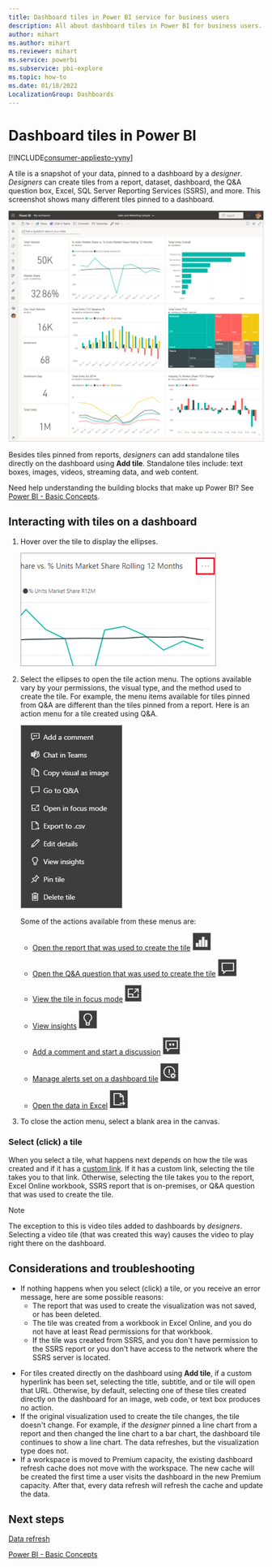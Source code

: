 ```yaml
---
title: Dashboard tiles in Power BI service for business users
description: All about dashboard tiles in Power BI for business users. This includes tiles that are created from SQL Server Reporting Services (SSRS).
author: mihart
ms.author: mihart
ms.reviewer: mihart
ms.service: powerbi
ms.subservice: pbi-explore
ms.topic: how-to
ms.date: 01/18/2022
LocalizationGroup: Dashboards
---
```

# Dashboard tiles in Power BI

[!INCLUDE[consumer-appliesto-yyny](../includes/consumer-appliesto-ynny.md)]


A tile is a snapshot of your data, pinned to a dashboard by a *designer*. *Designers* can create tiles from a report, dataset, dashboard, the Q&A question box, Excel, SQL Server Reporting Services (SSRS), and more.  This screenshot shows many different tiles pinned to a dashboard.

![Power BI dashboard](./media/end-user-tiles/power-bi-dashboard.png)


Besides tiles pinned from reports, *designers* can add standalone tiles directly on the dashboard using **Add tile**. Standalone tiles include: text boxes, images, videos, streaming data, and web content.

Need help understanding the building blocks that make up Power BI?  See [Power BI - Basic Concepts](end-user-basic-concepts.md).


## Interacting with tiles on a dashboard

1. Hover over the tile to display the ellipses.
   
    ![tile ellipses](./media/end-user-tiles/power-bi-ellipsis.png)
2. Select the ellipses to open the tile action menu. The options available vary by your permissions, the visual type, and the method used to create the tile. For example, the menu items available for tiles pinned from Q&A are different than the tiles pinned from a report. Here is an action menu for a tile created using Q&A.

    ![Screenshot shows menu with nine options.](./media/end-user-tiles/power-bi-qna-menu.png)

    Some of the actions available from these menus are:

   * [Open the report that was used to create the tile](end-user-reports.md) ![report icon](./media/end-user-tiles/chart-icon.jpg)  

   * [Open the Q&A question that was used to create the tile](end-user-reports.md) ![Q&A icon](./media/end-user-tiles/qna-icon.png)  

   * [View the tile in focus mode](end-user-focus.md) ![focus icon](./media/end-user-tiles/fullscreen-icon.jpg)  

   * [View insights](end-user-insights.md) ![insights icon](./media/end-user-tiles/power-bi-insights.png)

   * [Add a comment and start a discussion](end-user-comment.md)  ![comment icon](./media/end-user-tiles/comment-icons.png)

   * [Manage alerts set on a dashboard tile](end-user-alerts.md)  ![alert icon](./media/end-user-tiles/power-bi-alert-icon.png)

   * [Open the data in Excel](/power-bi/visuals/power-bi-visualization-export-data)  ![export icon](./media/end-user-tiles/power-bi-export-icon.png)


3. To close the action menu, select a blank area in the canvas.

### Select (click) a tile
When you select a tile, what happens next depends on how the tile was created and if it has a [custom link](../create-reports/service-dashboard-edit-tile.md). If it has a custom link, selecting the tile takes you to that link. Otherwise, selecting the tile takes you to the report, Excel Online workbook, SSRS report that is on-premises, or Q&A question that was used to create the tile.

> [!NOTE]
> The exception to this is video tiles added to dashboards by *designers*. Selecting a video tile (that was created this way) causes the video to play right there on the dashboard.   
> 
> 

## Considerations and troubleshooting
* If nothing happens when you select (click) a tile, or you receive an error message, here are some possible reasons:
  - The report that was used to create the visualization was not saved, or has been deleted.
  - The tile was created from a workbook in Excel Online, and you do not have at least Read permissions for that workbook.
  - If the tile was created from SSRS, and you don't have permission to the SSRS report or you don't have access to the network where the SSRS server is located.
- For tiles created directly on the dashboard using **Add tile**, if a custom hyperlink has been set, selecting the title, subtitle, and or tile will open that URL.  Otherwise, by default, selecting one of these tiles created directly on the dashboard for an image, web code, or text box produces no action.
- If the original visualization used to create the tile changes, the tile doesn't change.  For example, if the *designer* pinned a line chart from a report and then changed the line chart to a bar chart, the dashboard tile continues to show a line chart. The data refreshes, but the visualization type does not.
- If a workspace is moved to Premium capacity, the existing dashboard refresh cache does not move with the workspace. The new cache will be created the first time a user visits the dashboard in the new Premium capacity. After that, every data refresh will refresh the cache and update the data.

## Next steps
[Data refresh](../connect-data/refresh-data.md)

[Power BI - Basic Concepts](end-user-basic-concepts.md)